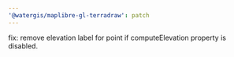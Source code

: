 ```yaml
---
'@watergis/maplibre-gl-terradraw': patch
---
```


fix: remove elevation label for point if computeElevation property is disabled.
